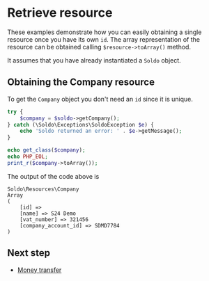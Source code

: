 # Retrieve resource

These examples demonstrate how you can easily obtaining a single resource once you have its own `id`. The array representation of the resource can be obtained calling `$resource->toArray()` method.

It assumes that you have already instantiated a `Soldo` object.

## Obtaining the Company resource

To get the `Company` object you don't need an `id` since it is unique.

```php
try {
    $company = $soldo->getCompany();
} catch (\Soldo\Exceptions\SoldoException $e) {
    echo 'Soldo returned an error: ' . $e->getMessage();
}

echo get_class($company);
echo PHP_EOL;
print_r($company->toArray());
```

The output of the code above is

```
Soldo\Resources\Company
Array
(
    [id] => 
    [name] => S24 Demo
    [vat_number] => 321456
    [company_account_id] => SDMD7784
)
```


## Next step
- [Money transfer](./transfer.md)
